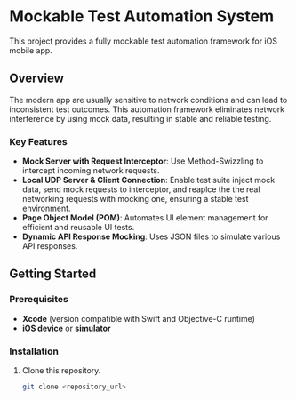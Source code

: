 # Mockable Test Automation System

This project provides a fully mockable test automation framework for iOS mobile app.

## Overview

The modern app are usually sensitive to network conditions and can lead to inconsistent test outcomes. This automation framework eliminates network interference by using mock data, resulting in stable and reliable testing.

### Key Features
- **Mock Server with Request Interceptor**: Use Method-Swizzling to intercept incoming network requests.
- **Local UDP Server & Client Connection**: Enable test suite inject mock data, send mock requests to interceptor, and reaplce the the real networking requests with mocking one, ensuring a stable test environment.
- **Page Object Model (POM)**: Automates UI element management for efficient and reusable UI tests.
- **Dynamic API Response Mocking**: Uses JSON files to simulate various API responses.

## Getting Started

### Prerequisites
- **Xcode** (version compatible with Swift and Objective-C runtime)
- **iOS device** or **simulator**

### Installation
1. Clone this repository.
   ```bash
   git clone <repository_url>

